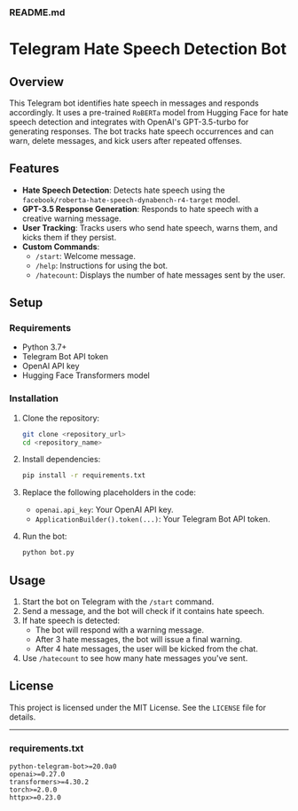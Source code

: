 ### README.md

# Telegram Hate Speech Detection Bot

## Overview

This Telegram bot identifies hate speech in messages and responds accordingly. It uses a pre-trained `RoBERTa` model from Hugging Face for hate speech detection and integrates with OpenAI's GPT-3.5-turbo for generating responses. The bot tracks hate speech occurrences and can warn, delete messages, and kick users after repeated offenses.

## Features

- **Hate Speech Detection**: Detects hate speech using the `facebook/roberta-hate-speech-dynabench-r4-target` model.
- **GPT-3.5 Response Generation**: Responds to hate speech with a creative warning message.
- **User Tracking**: Tracks users who send hate speech, warns them, and kicks them if they persist.
- **Custom Commands**:
  - `/start`: Welcome message.
  - `/help`: Instructions for using the bot.
  - `/hatecount`: Displays the number of hate messages sent by the user.
  
## Setup

### Requirements

- Python 3.7+
- Telegram Bot API token
- OpenAI API key
- Hugging Face Transformers model

### Installation

1. Clone the repository:

   ```bash
   git clone <repository_url>
   cd <repository_name>
   ```

2. Install dependencies:

   ```bash
   pip install -r requirements.txt
   ```

3. Replace the following placeholders in the code:
   - `openai.api_key`: Your OpenAI API key.
   - `ApplicationBuilder().token(...)`: Your Telegram Bot API token.

4. Run the bot:

   ```bash
   python bot.py
   ```

## Usage

1. Start the bot on Telegram with the `/start` command.
2. Send a message, and the bot will check if it contains hate speech.
3. If hate speech is detected:
   - The bot will respond with a warning message.
   - After 3 hate messages, the bot will issue a final warning.
   - After 4 hate messages, the user will be kicked from the chat.
4. Use `/hatecount` to see how many hate messages you've sent.

## License

This project is licensed under the MIT License. See the `LICENSE` file for details.

---

### requirements.txt

```
python-telegram-bot>=20.0a0
openai>=0.27.0
transformers>=4.30.2
torch>=2.0.0
httpx>=0.23.0
```
